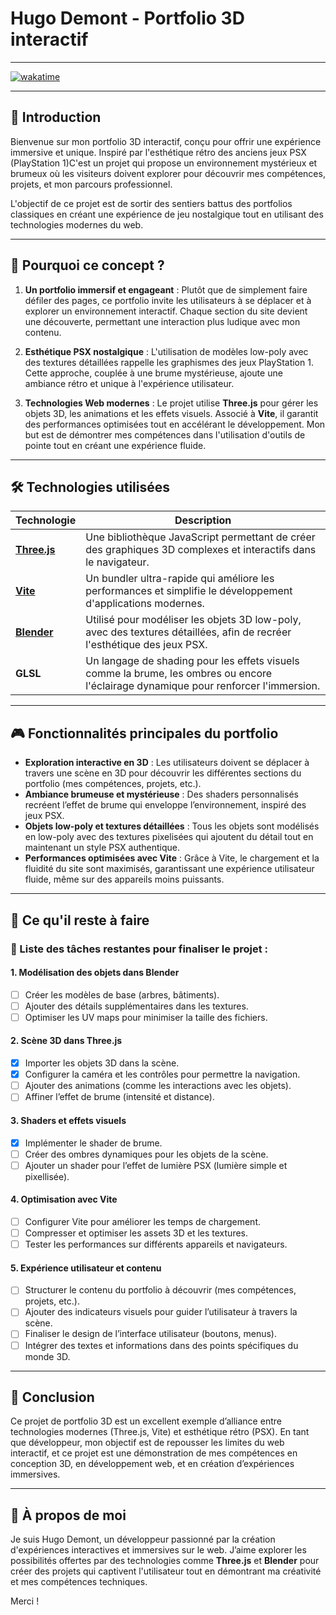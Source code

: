 # Hugo Demont - Portfolio 3D interactif

---

[![wakatime](https://wakatime.com/badge/user/14fe3c61-8f4f-4dd2-b75c-eff28a472911/project/d3e04b1b-73f5-4012-a319-665261f7f6ee.svg)](https://wakatime.com/badge/user/14fe3c61-8f4f-4dd2-b75c-eff28a472911/project/d3e04b1b-73f5-4012-a319-665261f7f6ee)

---

## 🚀 Introduction

Bienvenue sur mon portfolio 3D interactif, conçu pour offrir une expérience immersive et unique. Inspiré par l'esthétique rétro des anciens jeux PSX (PlayStation 1)C'est un projet qui propose un environnement mystérieux et brumeux où les visiteurs doivent explorer pour découvrir mes compétences, projets, et mon parcours professionnel.

L'objectif de ce projet est de sortir des sentiers battus des portfolios classiques en créant une expérience de jeu nostalgique tout en utilisant des technologies modernes du web.
 
---

## 🎨 Pourquoi ce concept ?

1. **Un portfolio immersif et engageant** : Plutôt que de simplement faire défiler des pages, ce portfolio invite les utilisateurs à se déplacer et à explorer un environnement interactif. Chaque section du site devient une découverte, permettant une interaction plus ludique avec mon contenu.

2. **Esthétique PSX nostalgique** : L'utilisation de modèles low-poly avec des textures détaillées rappelle les graphismes des jeux PlayStation 1. Cette approche, couplée à une brume mystérieuse, ajoute une ambiance rétro et unique à l'expérience utilisateur.

3. **Technologies Web modernes** : Le projet utilise **Three.js** pour gérer les objets 3D, les animations et les effets visuels. Associé à **Vite**, il garantit des performances optimisées tout en accélérant le développement. Mon but est de démontrer mes compétences dans l'utilisation d'outils de pointe tout en créant une expérience fluide.

---

## 🛠️ Technologies utilisées

| Technologie | Description |
|-------------|-------------|
| **[Three.js](https://threejs.org/)** | Une bibliothèque JavaScript permettant de créer des graphiques 3D complexes et interactifs dans le navigateur. |
| **[Vite](https://vitejs.dev/)** | Un bundler ultra-rapide qui améliore les performances et simplifie le développement d'applications modernes. |
| **[Blender](https://www.blender.org/)** | Utilisé pour modéliser les objets 3D low-poly, avec des textures détaillées, afin de recréer l'esthétique des jeux PSX. |
| **GLSL** | Un langage de shading pour les effets visuels comme la brume, les ombres ou encore l'éclairage dynamique pour renforcer l'immersion. |

---

## 🎮 Fonctionnalités principales du portfolio

- **Exploration interactive en 3D** : Les utilisateurs doivent se déplacer à travers une scène en 3D pour découvrir les différentes sections du portfolio (mes compétences, projets, etc.).
- **Ambiance brumeuse et mystérieuse** : Des shaders personnalisés recréent l’effet de brume qui enveloppe l’environnement, inspiré des jeux PSX.
- **Objets low-poly et textures détaillées** : Tous les objets sont modélisés en low-poly avec des textures pixelisées qui ajoutent du détail tout en maintenant un style PSX authentique.
- **Performances optimisées avec Vite** : Grâce à Vite, le chargement et la fluidité du site sont maximisés, garantissant une expérience utilisateur fluide, même sur des appareils moins puissants.

---

## 📌 Ce qu'il reste à faire

### 🔨 Liste des tâches restantes pour finaliser le projet :

#### 1. **Modélisation des objets dans Blender**
   - [ ] Créer les modèles de base (arbres, bâtiments).
   - [ ] Ajouter des détails supplémentaires dans les textures.
   - [ ] Optimiser les UV maps pour minimiser la taille des fichiers.
   
#### 2. **Scène 3D dans Three.js**
   - [x] Importer les objets 3D dans la scène.
   - [x] Configurer la caméra et les contrôles pour permettre la navigation.
   - [ ] Ajouter des animations (comme les interactions avec les objets).
   - [ ] Affiner l’effet de brume (intensité et distance).

#### 3. **Shaders et effets visuels**
   - [x] Implémenter le shader de brume.
   - [ ] Créer des ombres dynamiques pour les objets de la scène.
   - [ ] Ajouter un shader pour l’effet de lumière PSX (lumière simple et pixellisée).

#### 4. **Optimisation avec Vite**
   - [ ] Configurer Vite pour améliorer les temps de chargement.
   - [ ] Compresser et optimiser les assets 3D et les textures.
   - [ ] Tester les performances sur différents appareils et navigateurs.

#### 5. **Expérience utilisateur et contenu**
   - [ ] Structurer le contenu du portfolio à découvrir (mes compétences, projets, etc.).
   - [ ] Ajouter des indicateurs visuels pour guider l’utilisateur à travers la scène.
   - [ ] Finaliser le design de l’interface utilisateur (boutons, menus).
   - [ ] Intégrer des textes et informations dans des points spécifiques du monde 3D.

---

## 🎯 Conclusion

Ce projet de portfolio 3D est un excellent exemple d’alliance entre technologies modernes (Three.js, Vite) et esthétique rétro (PSX). En tant que développeur, mon objectif est de repousser les limites du web interactif, et ce projet est une démonstration de mes compétences en conception 3D, en développement web, et en création d’expériences immersives.

---

## 📜 À propos de moi

Je suis Hugo Demont, un développeur passionné par la création d'expériences interactives et immersives sur le web. J’aime explorer les possibilités offertes par des technologies comme **Three.js** et **Blender** pour créer des projets qui captivent l'utilisateur tout en démontrant ma créativité et mes compétences techniques.

Merci !
